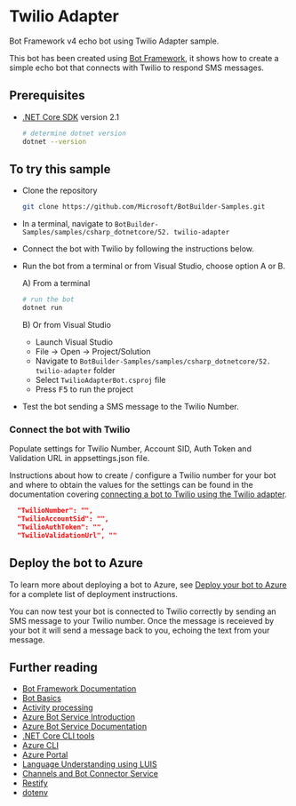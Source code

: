 ﻿# Twilio Adapter

Bot Framework v4 echo bot using Twilio Adapter sample.

This bot has been created using [Bot Framework](https://dev.botframework.com), it shows how to create a simple echo bot that connects with Twilio to respond SMS messages.

## Prerequisites

- [.NET Core SDK](https://dotnet.microsoft.com/download) version 2.1

  ```bash
  # determine dotnet version
  dotnet --version
  ```

## To try this sample

- Clone the repository

    ```bash
    git clone https://github.com/Microsoft/BotBuilder-Samples.git
    ```

- In a terminal, navigate to `BotBuilder-Samples/samples/csharp_dotnetcore/52. twilio-adapter`

- Connect the bot with Twilio by following the instructions below.

- Run the bot from a terminal or from Visual Studio, choose option A or B.

  A) From a terminal

  ```bash
  # run the bot
  dotnet run
  ```

  B) Or from Visual Studio

  - Launch Visual Studio
  - File -> Open -> Project/Solution
  - Navigate to `BotBuilder-Samples/samples/csharp_dotnetcore/52. twilio-adapter` folder
  - Select `TwilioAdapterBot.csproj` file
  - Press <kbd>F5</kbd> to run the project

- Test the bot sending a SMS message to the Twilio Number.

### Connect the bot with Twilio

Populate settings for Twilio Number, Account SID, Auth Token and Validation URL in appsettings.json file. 

Instructions about how to create / configure a Twilio number for your bot and where to obtain the values for the settings can be found in the documentation covering [connecting a bot to Twilio using the Twilio adapter](https://docs.microsoft.com/en-us/azure/bot-service/bot-service-channel-connect-twilio?view=azure-bot-service-4.0#connect-a-bot-to-twilio-using-the-twilio-adapter).

```json
  "TwilioNumber": "",
  "TwilioAccountSid": "",
  "TwilioAuthToken": "",
  "TwilioValidationUrl", ""
```

## Deploy the bot to Azure

To learn more about deploying a bot to Azure, see [Deploy your bot to Azure](https://aka.ms/azuredeployment) for a complete list of deployment instructions.

You can now test your bot is connected to Twilio correctly by sending an SMS message to your Twilio number.  Once the message is receieved by your bot it will send a message back to you, echoing the text from your message.

## Further reading

- [Bot Framework Documentation](https://docs.botframework.com)
- [Bot Basics](https://docs.microsoft.com/azure/bot-service/bot-builder-basics?view=azure-bot-service-4.0)
- [Activity processing](https://docs.microsoft.com/en-us/azure/bot-service/bot-builder-concept-activity-processing?view=azure-bot-service-4.0)
- [Azure Bot Service Introduction](https://docs.microsoft.com/azure/bot-service/bot-service-overview-introduction?view=azure-bot-service-4.0)
- [Azure Bot Service Documentation](https://docs.microsoft.com/azure/bot-service/?view=azure-bot-service-4.0)
- [.NET Core CLI tools](https://docs.microsoft.com/en-us/dotnet/core/tools/?tabs=netcore2x)
- [Azure CLI](https://docs.microsoft.com/cli/azure/?view=azure-cli-latest)
- [Azure Portal](https://portal.azure.com)
- [Language Understanding using LUIS](https://docs.microsoft.com/en-us/azure/cognitive-services/luis/)
- [Channels and Bot Connector Service](https://docs.microsoft.com/en-us/azure/bot-service/bot-concepts?view=azure-bot-service-4.0)
- [Restify](https://www.npmjs.com/package/restify)
- [dotenv](https://www.npmjs.com/package/dotenv)